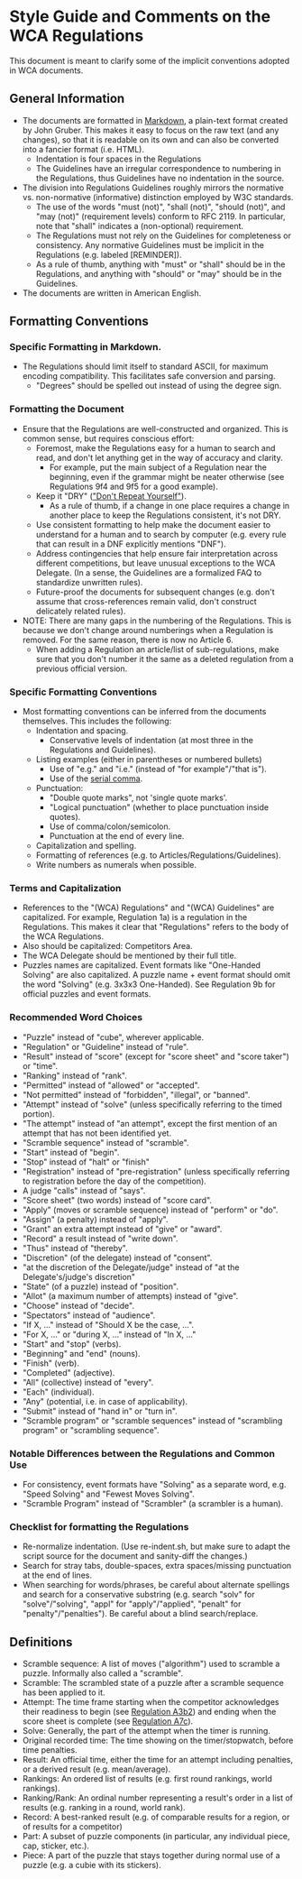 # Style Guide and Comments on the WCA Regulations

This document is meant to clarify some of the implicit conventions adopted in WCA documents.

## General Information

- The documents are formatted in [Markdown](http://daringfireball.net/projects/markdown/), a plain-text format created by John Gruber. This makes it easy to focus on the raw text (and any changes), so that it is readable on its own and can also be converted into a fancier format (i.e. HTML).
  - Indentation is four spaces in the Regulations
  - The Guidelines have an irregular correspondence to numbering in the Regulations, thus Guidelines have no indentation in the source.
- The division into Regulations Guidelines roughly mirrors the normative vs. non-normative (informative) distinction employed by W3C standards.
  - The use of the words "must (not)", "shall (not)", "should (not)", and "may (not)" (requirement levels) conform to RFC 2119. In particular, note that "shall" indicates a (non-optional) requirement.
  - The Regulations must not rely on the Guidelines for completeness or consistency. Any normative Guidelines must be implicit in the Regulations (e.g. labeled [REMINDER]).
  - As a rule of thumb, anything with "must" or "shall" should be in the Regulations, and anything with "should" or "may" should be in the Guidelines.
- The documents are written in American English.


## Formatting Conventions

### Specific Formatting in Markdown.

- The Regulations should limit itself to standard ASCII, for maximum encoding compatibility. This facilitates safe conversion and parsing.
    - "Degrees" should be spelled out instead of using the degree sign.

### Formatting the Document

- Ensure that the Regulations are well-constructed and organized. This is common sense, but requires conscious effort:
  - Foremost, make the Regulations easy for a human to search and read, and don't let anything get in the way of accuracy and clarity.
    - For example, put the main subject of a Regulation near the beginning, even if the grammar might be neater otherwise (see Regulations 9f4 and 9f5 for a good example).
  - Keep it "DRY" (["Don't Repeat Yourself"](https://en.wikipedia.org/wiki/Don%27t_repeat_yourself)).
    - As a rule of thumb, if a change in one place requires a change in another place to keep the Regulations consistent, it's not DRY.
  - Use consistent formatting to help make the document easier to understand for a human and to search by computer (e.g. every rule that can result in a DNF explicitly mentions "DNF").
  - Address contingencies that help ensure fair interpretation across different competitions, but leave unusual exceptions to the WCA Delegate. (In a sense, the Guidelines are a formalized FAQ to standardize unwritten rules).
  - Future-proof the documents for subsequent changes (e.g. don't assume that cross-references remain valid, don't construct delicately related rules).
- NOTE: There are many gaps in the numbering of the Regulations. This is because we don't change around numberings when a Regulation is removed. For the same reason, there is now no Article 6.
  - When adding a Regulation an article/list of sub-regulations, make sure that you don't number it the same as a deleted regulation from a previous official version.

### Specific Formatting Conventions

- Most formatting conventions can be inferred from the documents themselves. This includes the following:
  - Indentation and spacing.
    - Conservative levels of indentation (at most three in the Regulations and Guidelines).
  - Listing examples (either in parentheses or numbered bullets)
    - Use of "e.g." and "i.e." (instead of "for example"/"that is").
    - Use of the [serial comma](https://en.wikipedia.org/wiki/Serial_comma).
  - Punctuation:
    - "Double quote marks", not 'single quote marks'.
    - "Logical punctuation" (whether to place punctuation inside quotes).
    - Use of comma/colon/semicolon.
    - Punctuation at the end of every line.
  - Capitalization and spelling.
  - Formatting of references (e.g. to Articles/Regulations/Guidelines).
  - Write numbers as numerals when possible.


### Terms and Capitalization

- References to the "(WCA) Regulations" and "(WCA) Guidelines" are capitalized. For example, Regulation 1a) is a regulation in the Regulations. This makes it clear that "Regulations" refers to the body of the WCA Regulations.
- Also should be capitalized: Competitors Area.
- The WCA Delegate should be mentioned by their full title.
- Puzzles names are capitalized. Event formats like "One-Handed Solving" are also capitalized. A puzzle name + event format should omit the word "Solving" (e.g. 3x3x3 One-Handed). See Regulation 9b for official puzzles and event formats.

### Recommended Word Choices

- "Puzzle" instead of "cube", wherever applicable.
- "Regulation" or "Guideline" instead of "rule".
- "Result" instead of "score" (except for "score sheet" and "score taker") or "time".
- "Ranking" instead of "rank".
- "Permitted" instead of "allowed" or "accepted".
- "Not permitted" instead of "forbidden", "illegal", or "banned".
- "Attempt" instead of "solve" (unless specifically referring to the timed portion).
- "The attempt" instead of "an attempt", except the first mention of an attempt that has not been identified yet.
- "Scramble sequence" instead of "scramble".
- "Start" instead of "begin".
- "Stop" instead of "halt" or "finish"
- "Registration" instead of "pre-registration" (unless specifically referring to registration before the day of the competition).
- A judge "calls" instead of "says".
- "Score sheet" (two words) instead of "score card".
- "Apply" (moves or scramble sequence) instead of "perform" or "do".
- "Assign" (a penalty) instead of "apply".
- "Grant" an extra attempt instead of "give" or "award".
- "Record" a result instead of "write down".
- "Thus" instead of "thereby".
- "Discretion" (of the delegate) instead of "consent".
- "at the discretion of the Delegate/judge" instead of "at the Delegate's/judge's discretion"
- "State" (of a puzzle) instead of "position".
- "Allot" (a maximum number of attempts) instead of "give".
- "Choose" instead of "decide".
- "Spectators" instead of "audience".
- "If X, ..." instead of "Should X be the case, ...".
- "For X, ..." or "during X, ..." instead of "In X, ..."
- "Start" and "stop" (verbs).
- "Beginning" and "end" (nouns).
- "Finish" (verb).
- "Completed" (adjective).
- "All" (collective) instead of "every".
- "Each" (individual).
- "Any" (potential, i.e. in case of applicability).
- "Submit" instead of "hand in" or "turn in".
- "Scramble program" or "scramble sequences" instead of "scrambling program" or "scrambling sequence".

### Notable Differences between the Regulations and Common Use

- For consistency, event formats have "Solving" as a separate word, e.g. "Speed Solving" and "Fewest Moves Solving".
- "Scramble Program" instead of "Scrambler" (a scrambler is a human).

### Checklist for formatting the Regulations

- Re-normalize indentation. (Use re-indent.sh, but make sure to adapt the script source for the document and sanity-diff the changes.)
- Search for stray tabs, double-spaces, extra spaces/missing punctuation at the end of lines.
- When searching for words/phrases, be careful about alternate spellings and search for a conservative substring (e.g. search "solv" for "solve"/"solving", "appl" for "apply"/"applied", "penalt" for "penalty"/"penalties"). Be careful about a blind search/replace.


## Definitions

- Scramble sequence: A list of moves ("algorithm") used to scramble a puzzle. Informally also called a "scramble".
- Scramble: The scrambled state of a puzzle after a scramble sequence has been applied to it.
- Attempt: The time frame starting when the competitor acknowledges their readiness to begin (see [Regulation A3b2](https://www.worldcubeassociation.org/regulations/#A3b2)) and ending when the score sheet is complete (see [Regulation A7c](https://www.worldcubeassociation.org/regulations/#A7c)).
- Solve: Generally, the part of the attempt when the timer is running.
- Original recorded time: The time showing on the timer/stopwatch, before time penalties.
- Result: An official time, either the time for an attempt including penalties, or a derived result (e.g. mean/average).
- Rankings: An ordered list of results (e.g. first round rankings, world rankings).
- Ranking/Rank: An ordinal number representing a result's order in a list of results (e.g. ranking in a round, world rank).
- Record: A best-ranked result (e.g. of comparable results for a region, or of results for a competitor)
- Part: A subset of puzzle components (in particular, any individual piece, cap, sticker, etc.).
- Piece: A part of the puzzle that stays together during normal use of a puzzle (e.g. a cubie with its stickers).
